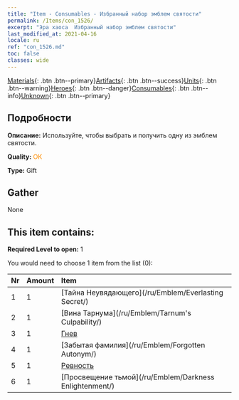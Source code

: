 ```yaml
---
title: "Item - Consumables - Избранный набор эмблем святости"
permalink: /Items/con_1526/
excerpt: "Эра хаоса  Избранный набор эмблем святости"
last_modified_at: 2021-04-16
locale: ru
ref: "con_1526.md"
toc: false
classes: wide
---
```

 [Materials](/ru/Items/){: .btn .btn--primary}[Artifacts](/ru/Items/Artifacts/){: .btn .btn--success}[Units](/ru/Items/Units/){: .btn .btn--warning}[Heroes](/ru/Items/Heroes/){: .btn .btn--danger}[Consumables](/ru/Items/Consumables/){: .btn .btn--info}[Unknown](/ru/Items/Unknown/){: .btn .btn--primary}

## Подробности
 **Описание:** Используйте, чтобы выбрать и получить одну из эмблем святости.

 **Quality:** <span style="color: #FF8C00">OK</span>

 **Type:** Gift

## Gather

  None

## This item contains:

 **Required Level to open:** 1

 You would need to choose 1 item from the list (0):

  | Nr | Amount |     Item    |
  |:---|:-------|:------------|
  | 1 | 1 | [Тайна Неувядающего](/ru/Emblem/Everlasting Secret/) |  | 
  | 2 | 1 | [Вина Тарнума](/ru/Emblem/Tarnum's Culpability/) |  | 
  | 3 | 1 | [Гнев](/ru/Emblem/Anger/) |  | 
  | 4 | 1 | [Забытая фамилия](/ru/Emblem/Forgotten Autonym/) |  | 
  | 5 | 1 | [Ревность](/ru/Emblem/Jealousy/) |  | 
  | 6 | 1 | [Просвещение тьмой](/ru/Emblem/Darkness Enlightenment/) |  | 

